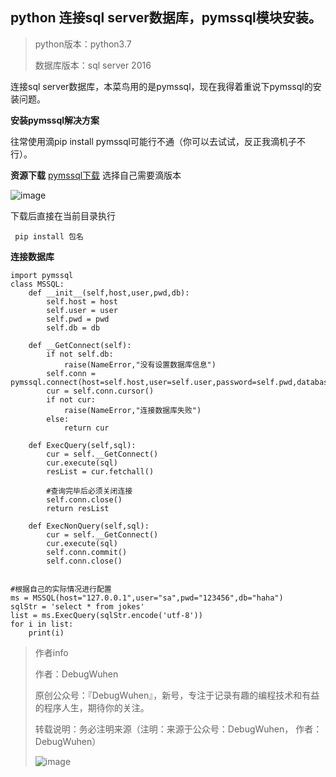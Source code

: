 ## python 连接sql server数据库，pymssql模块安装。

>python版本：python3.7
>
>数据库版本：sql server 2016

连接sql server数据库，本菜鸟用的是pymssql，现在我得着重说下pymssql的安装问题。

**安装pymssql解决方案**

往常使用滴pip install pymssql可能行不通（你可以去试试，反正我滴机子不行）。

**资源下载** [pymssql下载](https://pypi.org/project/pymssql/#files)
选择自己需要滴版本

![image](https://user-images.githubusercontent.com/48900845/112761694-0794ff80-902f-11eb-8561-d8e1a2d3d6a4.png)

下载后直接在当前目录执行
```
 pip install 包名
```

**连接数据库**

```
import pymssql
class MSSQL:
    def __init__(self,host,user,pwd,db):
        self.host = host
        self.user = user
        self.pwd = pwd
        self.db = db

    def __GetConnect(self):
        if not self.db:
            raise(NameError,"没有设置数据库信息")
        self.conn = pymssql.connect(host=self.host,user=self.user,password=self.pwd,database=self.db,charset="utf8")
        cur = self.conn.cursor()
        if not cur:
            raise(NameError,"连接数据库失败")
        else:
            return cur

    def ExecQuery(self,sql):
        cur = self.__GetConnect()
        cur.execute(sql)
        resList = cur.fetchall()

        #查询完毕后必须关闭连接
        self.conn.close()
        return resList

    def ExecNonQuery(self,sql):
        cur = self.__GetConnect()
        cur.execute(sql)
        self.conn.commit()
        self.conn.close()


#根据自己的实际情况进行配置
ms = MSSQL(host="127.0.0.1",user="sa",pwd="123456",db="haha")
sqlStr = 'select * from jokes'
list = ms.ExecQuery(sqlStr.encode('utf-8'))
for i in list:
    print(i)
```

>作者info
>
>作者：DebugWuhen
>
>原创公众号：『DebugWuhen』，新号，专注于记录有趣的编程技术和有益的程序人生，期待你的关注。
>
>转载说明：务必注明来源（注明：来源于公众号：DebugWuhen， 作者：DebugWuhen）
>
>![image](https://user-images.githubusercontent.com/48900845/112752163-3b0e6480-9004-11eb-899d-66ddef749c2b.png)
